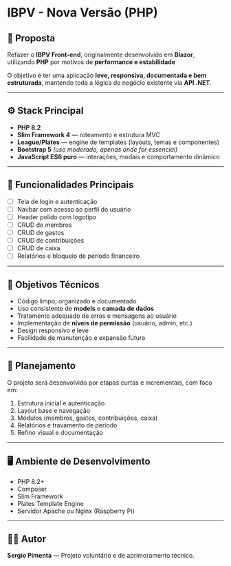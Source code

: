 # IBPV - Nova Versão (PHP)

## 🧭 Proposta
Refazer o **IBPV Front-end**, originalmente desenvolvido em **Blazor**, utilizando **PHP** por motivos de **performance e estabilidade**
 
O objetivo é ter uma aplicação **leve, responsiva, documentada e bem estruturada**, mantendo toda a lógica de negócio existente via **API .NET**.

---

## ⚙️ Stack Principal
- **PHP 8.2**
- **Slim Framework 4** — roteamento e estrutura MVC
- **League/Plates** — engine de templates (layouts, temas e componentes)
- **Bootstrap 5** *(uso moderado, apenas onde for essencial)*
- **JavaScript ES6 puro** — interações, modais e comportamento dinâmico

---

## 🧩 Funcionalidades Principais

- [ ] Tela de login e autenticação  
- [ ] Navbar com acesso ao perfil do usuário  
- [ ] Header polido com logotipo  
- [ ] CRUD de membros  
- [ ] CRUD de gastos  
- [ ] CRUD de contribuições  
- [ ] CRUD de caixa  
- [ ] Relatórios e bloqueio de período financeiro  

---

## 🎯 Objetivos Técnicos
- Código limpo, organizado e documentado  
- Uso consistente de **models** e **camada de dados**  
- Tratamento adequado de erros e mensagens ao usuário  
- Implementação de **níveis de permissão** (usuário, admin, etc.)  
- Design responsivo e leve  
- Facilidade de manutenção e expansão futura  

---

## 🔄 Planejamento
O projeto será desenvolvido por etapas curtas e incrementais, com foco em:
1. Estrutura inicial e autenticação  
2. Layout base e navegação  
3. Módulos (membros, gastos, contribuições, caixa)  
4. Relatórios e travamento de período  
5. Refino visual e documentação  

---

## 🖥️ Ambiente de Desenvolvimento
- PHP 8.2+
- Composer
- Slim Framework
- Plates Template Engine
- Servidor Apache ou Nginx (Raspberry Pi)

---

## 🧑‍💻 Autor
**Sergio Pimenta** — Projeto voluntário e de aprimoramento técnico.
